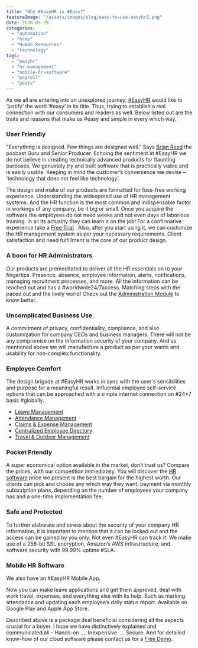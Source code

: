 ```yaml
---
title: "Why #EasyHR is #Easy?"
featureImage: "/assets/images/blog/easy-to-use-easyhr2.png"
date: 2020-05-29
categories: 
  - "automation"
  - "hrms"
  - "Human Resources"
  - "technology"
tags: 
  - "easyhr"
  - "hr-management"
  - "mobile-hr-software"
  - "payroll"
  - "posts"
---
```


As we all are entering into an unexplored journey, [#EasyHR](https://www.easyhrworld.com/) would like to ‘justify’ the word ‘#easy’ in its title. Thus, trying to establish a real connection with our consumers and readers as well. Below listed out are the traits and reasons that make us #easy and simple in every which way.

### **User Friendly**

"Everything is designed. Few things are designed well." Says [Brian Reed](https://twitter.com/brihreed?lang=en) the podcast Guru and Senior Producer. Echoing the sentiment at #EasyHR we do not believe in creating technically advanced products for flaunting purposes. We genuinely try and built software that is practically viable and is easily usable. Keeping in mind the customer’s convenience we devise – ‘technology that does not feel like technology’. 

The design and make of our products are formatted for fuss-free working experience. Understanding the widespread use of HR management systems. And the HR function is the most common and indispensable factor in workings of any company, be it big or small. Once you acquire the software the employees do not need weeks and not even days of laborious training. In all its actuality they can learn it on the job! For a confirmative experience take a [Free Trial](https://www.easyhrworld.com/pricing/) . Also, after you start using it, we can customize the HR management system as per your necessary requirements. Client satisfaction and need fulfillment is the core of our product design.

### **A boon for HR Administrators**

Our products are premeditated to deliver all the HR essentials on to your fingertips. Presence, absence, employee information, alerts, notifications, managing recruitment processes, and more. All the information can be reached out and has a #worldwide24/7access. Matching steps with the paced out and the lively world! Check out the [Administration Module](https://www.easyhrworld.com/features/administration-module/) to know better.

### **Uncomplicated Business Use**

A commitment of privacy, confidentiality, compliance, and also customization for company CEOs and business managers. There will not be any compromise on the information security of your company. And as mentioned above we will manufacture a product as per your wants and usability for non-complex functionality.

### **Employee Comfort**

The design brigade at #EasyHR works in sync with the user's sensibilities and purpose for a meaningful result. Influential employee self-service options that can be approached with a simple internet connection on #24\*7 basis #globally.

- [Leave Management](https://www.easyhrworld.com/features/leave-management/)
- [Attendance Management](https://www.easyhrworld.com/features/attendance-management/)
- [Claims & Expense Management](https://www.easyhrworld.com/features/claims-and-expenses-management/)
- [Centralized Employee Directory](https://www.easyhrworld.com/features/centralised-employee-directory/)
- [Travel & Outdoor Management](https://www.easyhrworld.com/features/travel-outdoor-management/)

### **Pocket Friendly**

A super economical option available in the market, don’t trust us? Compare the prices, with our competition immediately. You will discover the [HR software](https://www.easyhrworld.com) price we present is the best bargain for the highest worth. Our clients can pick and choose any which way they want, payment via monthly subscription plans, depending on the number of employees your company has and a one-time implementation fee.

### **Safe and Protected**

To further elaborate and stress about the security of your company HR information, it is important to mention that it can be locked out and the access can be gained by you only. Not even #EasyHR can track it. We make use of a 256-bit SSL encryption, Amazon’s AWS infrastructure, and software security with 99.99% uptime #SLA.

### **Mobile HR Software**

We also have an #EasyHR Mobile App.

Now you can make leave applications and get them approved, deal with work travel, expenses, and everything else with its help. Such as marking attendance and updating each employee’s daily status report. Available on Google Play and Apple App Store.

Described above is a package deal beneficial considering all the aspects crucial for a buyer. I hope we have distinctively explained and communicated all – Hands-on …. Inexpensive …. Secure. And for detailed know-how of our cloud software please contact us for a [Free Demo](https://www.easyhrworld.com/demo/).
